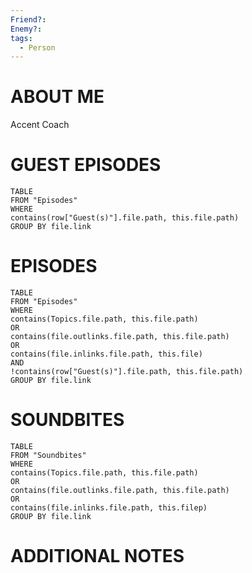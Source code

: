 ```yaml
---
Friend?: 
Enemy?: 
tags:
  - Person
---
```

# ABOUT ME
Accent Coach

# GUEST EPISODES
``` dataview
TABLE
FROM "Episodes"
WHERE
contains(row["Guest(s)"].file.path, this.file.path) 
GROUP BY file.link
```

# EPISODES
``` dataview
TABLE
FROM "Episodes"
WHERE 
contains(Topics.file.path, this.file.path) 
OR 
contains(file.outlinks.file.path, this.file.path)
OR
contains(file.inlinks.file.path, this.file)
AND
!contains(row["Guest(s)"].file.path, this.file.path) 
GROUP BY file.link
```

# SOUNDBITES
``` dataview
TABLE
FROM "Soundbites"
WHERE 
contains(Topics.file.path, this.file.path) 
OR 
contains(file.outlinks.file.path, this.file.path)
OR
contains(file.inlinks.file.path, this.filep)
GROUP BY file.link
```

# ADDITIONAL NOTES

